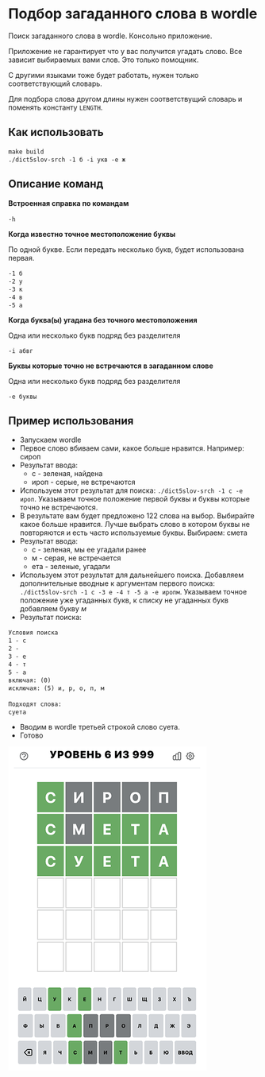 # Подбор загаданного слова в wordle

Поиск загаданного слова в wordle.
Консольно приложение.

Приложение не гарантирует что у вас получится угадать слово. 
Все зависит выбираемых вами слов. Это только помощник.

С другими языками тоже будет работать, нужен только соответствующий словарь.

Для подбора слова другом длины нужен соответствущий словарь и поменять константу `LENGTH`.


## Как использовать

````
make build
./dict5slov-srch -1 б -i укв -e ж
````

## Описание команд

**Встроенная справка по командам**

`-h`

**Когда известно точное местоположение буквы**

По одной букве. Если передать несколько букв, будет использована первая.
````
-1 б
-2 у
-3 к
-4 в
-5 а
````

**Когда буква(ы) угадана без точного местоположения**

Одна или несколько букв подряд без разделителя
````
-i абвг
````

**Буквы которые точно не встречаются в загаданном слове**

Одна или несколько букв подряд без разделителя
````
-e буквы
````

## Пример использования

- Запускаем wordle
- Первое слово вбиваем сами, какое больше нравится. Например: сироп
- Результат ввода:
  - c - зеленая, найдена
  - ироп - серые, не встречаются
- Используем этот результат для поиска: `./dict5slov-srch -1 с -e ироп`. Указываем точное положение первой буквы и буквы которые точно не встречаются.
- В результате вам будет предложено 122 слова на выбор. Выбирайте какое больше нравится.
Лучше выбрать слово в котором буквы не повторяются и есть часто используемые буквы. Выбираем: смета
- Результат ввода:
  - c - зеленая, мы ее угадали ранее
  - м - серая, не встречается
  - ета - зеленые, угадали
- Используем этот результат для дальнейшего поиска. Добавляем дополнительные вводные к аргументам первого поиска: 
`./dict5slov-srch -1 с -3 е -4 т -5 а -e иропм`. Указываем точное положение уже угаданных букв, к списку не угаданных букв добавляем букву *м*
- Результат поиска:
````
Условия поиска
1 - с
2 -
3 - е
4 - т
5 - а
включая: (0)
исключая: (5) и, р, о, п, м

Подходят слова:
суета
````
- Вводим в wordle третьей строкой слово суета.
- Готово

![Прохождение wordle](images/wordle.png)

